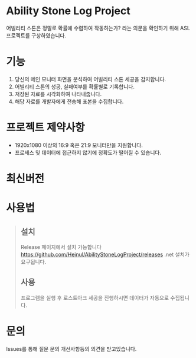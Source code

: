 # Ability Stone Log Project
어빌리티 스톤은 정말로 확률에 수렴하여 작동하는가? 라는 의문을 확인하기 위해 ASL 프로젝트를 구상하였습니다.

# 기능
1. 당신의 메인 모니터 화면을 분석하여 어빌리티 스톤 세공을 감지합니다.
2. 어빌리티 스톤의 성공, 실패여부를 확률별로 기록합니다.
3. 저장된 자료를 시각화하여 나타내줍니다.
4. 해당 자료를 개발자에게 전송해 표본을 수집합니다.

# 프로젝트 제약사항
+ 1920x1080 이상의 16:9 혹은 21:9 모니터만을 지원합니다.
+ 프로세스 및 데이터에 접근하지 않기에 정확도가 떨어질 수 있습니다.

# 최신버전

# 사용법

>## 설치
>Release 페이지에서 설치 가능합니다
>https://github.com/Heinul/AbilityStoneLogProject/releases
>.net 설치가 요구됩니다.
>
>## 사용
>프로그램을 실행 후 로스트아크 세공을 진행하시면 데이터가 자동으로 수집됩니다.

# 문의
Issues를 통해 질문 문의 개선사항등의 의견을 받고있습니다.
